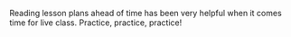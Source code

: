 Reading lesson plans ahead of time has been very helpful when it comes time for live class.
Practice, practice, practice!
